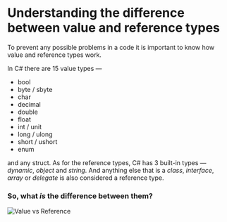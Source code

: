 # Understanding the difference between value and reference types



To prevent any possible problems in a code it is important to know how value and reference types work.

In C# there are 15 value types  —

* bool
* byte / sbyte
* char
* decimal
* double
* float
* int / unit
* long / ulong
* short / ushort 
* enum

and any struct. As for the reference types, C# has 3 built-in types — *dynamic*, *object* and *string*. And anything else that is a *class*, *interface*, *array* or *delegate* is also considered a reference type.

### So, what ***is*** the difference between them?



![Value vs Reference](https://media.giphy.com/media/xUPGcLrX5NQgooYcG4/giphy.gif)